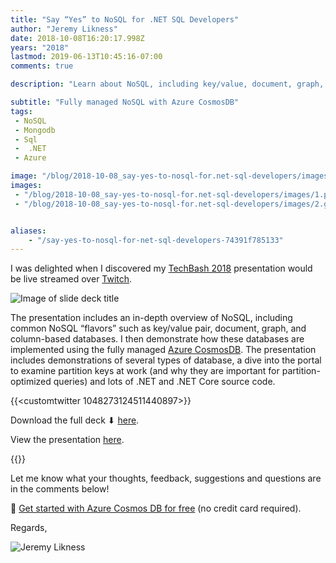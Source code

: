 ```yaml
---
title: "Say “Yes” to NoSQL for .NET SQL Developers"
author: "Jeremy Likness"
date: 2018-10-08T16:20:17.998Z
years: "2018"
lastmod: 2019-06-13T10:45:16-07:00
comments: true

description: "Learn about NoSQL, including key/value, document, graph, and column databases, and how they are implemented using the fully managed Azure CosmosDB service."

subtitle: "Fully managed NoSQL with Azure CosmosDB"
tags:
 - NoSQL 
 - Mongodb 
 - Sql 
 -  .NET 
 - Azure 

image: "/blog/2018-10-08_say-yes-to-nosql-for.net-sql-developers/images/1.png" 
images:
 - "/blog/2018-10-08_say-yes-to-nosql-for.net-sql-developers/images/1.png" 
 - "/blog/2018-10-08_say-yes-to-nosql-for.net-sql-developers/images/2.gif" 


aliases:
    - "/say-yes-to-nosql-for-net-sql-developers-74391f785133"
---
```


I was delighted when I discovered my [TechBash 2018](https://techbash.com) presentation would be live streamed over [Twitch](https://twitch.tv).

![Image of slide deck title](/blog/2018-10-08_say-yes-to-nosql-for.net-sql-developers/images/1.png)

The presentation includes an in-depth overview of NoSQL, including common NoSQL “flavors” such as key/value pair, document, graph, and column-based databases. I then demonstrate how these databases are implemented using the fully managed [Azure CosmosDB](https://jlik.me/eiu). The presentation includes demonstrations of several types of database, a dive into the portal to examine partition keys at work (and why they are important for partition-optimized queries) and lots of .NET and .NET Core source code.

{{<customtwitter 1048273124511440897>}}

Download the full deck ⬇ [here](https://jlikme.blob.core.windows.net/presentations/yes-to-nosql-likness.pptx).

View the presentation [here](https://youtu.be/VeoJ3Rjw3Hg).

{{<youtube VeoJ3Rjw3Hg>}}

Let me know what your thoughts, feedback, suggestions and questions are in the comments below!

🔗 [Get started with Azure Cosmos DB for free](https://jlik.me/egb) (no credit card required).

Regards,

![Jeremy Likness](/blog/2018-10-08_say-yes-to-nosql-for.net-sql-developers/images/2.gif)
